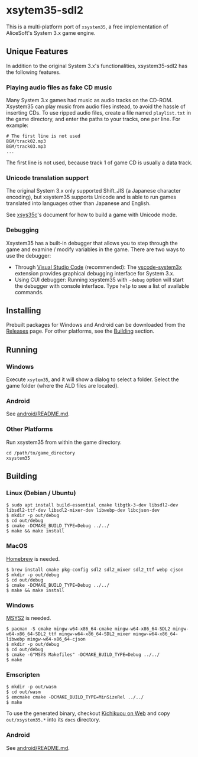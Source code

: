 # xsytem35-sdl2

This is a multi-platform port of `xsystem35`, a free implementation of
AliceSoft's System 3.x game engine.

## Unique Features

In addition to the original System 3.x's functionalities, xsystem35-sdl2 has
the following features.

### Playing audio files as fake CD music

Many System 3.x games had music as audio tracks on the CD-ROM. Xsystem35 can
play music from audio files instead, to avoid the hassle of inserting CDs. To
use ripped audio files, create a file named `playlist.txt` in the game
directory, and enter the paths to your tracks, one per line. For example:

```
# The first line is not used
BGM/track02.mp3
BGM/track03.mp3
...
```

The first line is not used, because track 1 of game CD is usually a data track.

### Unicode translation support

The original System 3.x only supported Shift_JIS (a Japanese character
encoding), but xsystem35 supports Unicode and is able to run games translated
into languages other than Japanese and English.

See [xsys35c](https://github.com/kichikuou/xsys35c)'s document for how to
build a game with Unicode mode.

### Debugging

Xsystem35 has a built-in debugger that allows you to step through the game and
examine / modify variables in the game. There are two ways to use the debugger:

- Through [Visual Studio Code](https://code.visualstudio.com/) (recommended):
  The [vscode-system3x](https://github.com/kichikuou/vscode-system3x) extension
  provides graphical debugging interface for System 3.x.
- Using CUI debugger: Running xsystem35 with `-debug` option will start the
  debugger with console interface. Type `help` to see a list of available
  commands.

## Installing

Prebuilt packages for Windows and Android can be downloaded from the
[Releases](https://github.com/kichikuou/xsystem35-sdl2/releases) page. For
other platforms, see the [Building](#building) section.

## Running
### Windows

Execute `xsytem35`, and it will show a dialog to select a folder. Select the
game folder (where the ALD files are located).

### Android

See [android/README.md](https://github.com/kichikuou/xsystem35-sdl2/blob/master/android/README.md#use).

### Other Platforms

Run xsystem35 from within the game directory.

    cd /path/to/game_directory
    xsystem35

## Building
### Linux (Debian / Ubuntu)

    $ sudo apt install build-essential cmake libgtk-3-dev libsdl2-dev libsdl2-ttf-dev libsdl2-mixer-dev libwebp-dev libcjson-dev
    $ mkdir -p out/debug
    $ cd out/debug
    $ cmake -DCMAKE_BUILD_TYPE=Debug ../../
    $ make && make install

### MacOS

[Homebrew](https://brew.sh/index_ja) is needed.

    $ brew install cmake pkg-config sdl2 sdl2_mixer sdl2_ttf webp cjson
    $ mkdir -p out/debug
    $ cd out/debug
    $ cmake -DCMAKE_BUILD_TYPE=Debug ../../
    $ make && make install

### Windows

[MSYS2](https://www.msys2.org) is needed.

    $ pacman -S cmake mingw-w64-x86_64-cmake mingw-w64-x86_64-SDL2 mingw-w64-x86_64-SDL2_ttf mingw-w64-x86_64-SDL2_mixer mingw-w64-x86_64-libwebp mingw-w64-x86_64-cjson
    $ mkdir -p out/debug
    $ cd out/debug
    $ cmake -G"MSYS Makefiles" -DCMAKE_BUILD_TYPE=Debug ../../
    $ make

### Emscripten

    $ mkdir -p out/wasm
    $ cd out/wasm
    $ emcmake cmake -DCMAKE_BUILD_TYPE=MinSizeRel ../../
    $ make

To use the generated binary, checkout
[Kichikuou on Web](https://github.com/kichikuou/web) and copy `out/xsystem35.*`
into its `docs` directory.

### Android

See [android/README.md](android/).
